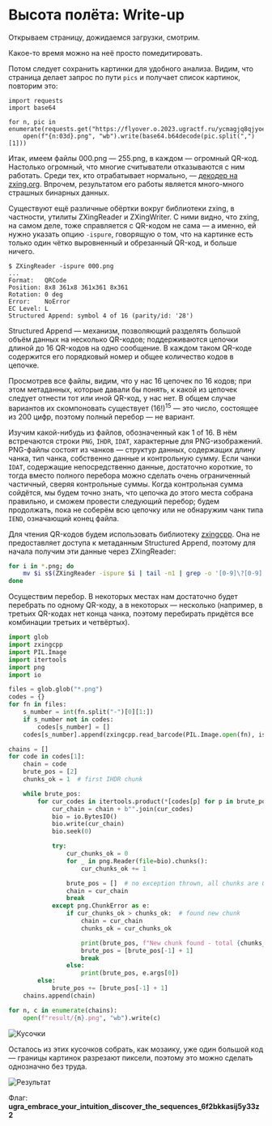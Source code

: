 # Высота полёта: Write-up

Открываем страницу, дожидаемся загрузки, смотрим.

Какое-то время можно на неё просто помедитировать.

Потом следует сохранить картинки для удобного анализа. Видим, что страница делает запрос по пути `pics` и получает список картинок, повторим это:

```python3
import requests
import base64

for n, pic in enumerate(requests.get("https://flyover.o.2023.ugractf.ru/ycmagjq8qjyoex36/pics").json()):
    open(f"{n:03d}.png", "wb").write(base64.b64decode(pic.split(",")[1]))
```

Итак, имеем файлы 000.png — 255.png, в каждом — огромный QR-код. Настолько огромный, что многие считыватели отказываются с ним работать. Среди тех, кто отрабатывает нормально, — [декодер на zxing.org](https://zxing.org/w/decode.jspx). Впрочем, результатом его работы является много-много страшных бинарных данных.

Существуют ещё различные обёртки вокруг библиотеки zxing, в частности, утилиты ZXingReader и ZXingWriter. С ними видно, что zxing, на самом деле, тоже справляется с QR-кодом не сама — а именно, ей нужно указать опцию `-ispure`, говорящую о том, что на картинке есть только один чётко выровненный и обрезанный QR-код, и больше ничего.

```
$ ZXingReader -ispure 000.png
...
Format:   QRCode
Position: 8x8 361x8 361x361 8x361
Rotation: 0 deg
Error:    NoError
EC Level: L
Structured Append: symbol 4 of 16 (parity/id: '28')
```

Structured Append — механизм, позволяющий разделять большой объём данных на несколько QR-кодов; поддерживаются цепочки длиной до 16 QR-кодов на одно сообщение. В каждом таком QR-коде содержится его порядковый номер и общее количество кодов в цепочке.

Просмотрев все файлы, видим, что у нас 16 цепочек по 16 кодов; при этом метаданных, которые давали бы понять, к какой из цепочек следует отнести тот или иной QR-код, у нас нет. В общем случае вариантов их скомпоновать существует $(16!)^{15}$ — это число, состоящее из 200 цифр, поэтому полный перебор — не вариант.

Изучим какой-нибудь из файлов, обозначенный как 1 of 16. В нём встречаются строки `PNG`, `IHDR`, `IDAT`, характерные для PNG-изображений. PNG-файлы состоят из чанков — структур данных, содержащих длину чанка, тип чанка, собственно данные и контрольную сумму. Если чанки `IDAT`, содержащие непосредственно данные, достаточно короткие, то тогда вместо полного перебора можно сделать очень ограниченный частичный, сверяя контрольные суммы. Когда контрольная сумма сойдётся, мы будем точно знать, что цепочка до этого места собрана правильно, и сможем провести следующий перебор; будем продолжать, пока не соберём всю цепочку или не обнаружим чанк типа `IEND`, означающий конец файла.

Для чтения QR-кодов будем использовать библиотеку [zxingcpp](https://pypi.org/project/zxing-cpp/). Она не предоставляет доступа к метаданным Structured Append, поэтому для начала получим эти данные через ZXingReader:

```bash
for i in *.png; do
    mv $i s$(ZXingReader -ispure $i | tail -n1 | grep -o '[0-9]\?[0-9] of' | sed 's/ of//')-$i
done
```

Осуществим перебор. В некоторых местах нам достаточно будет перебрать по одному QR-коду, а в некоторых — несколько (например, в третьих QR-кодах нет конца чанка, поэтому перебирать придётся все комбинации третьих и четвёртых).

```python
import glob
import zxingcpp
import PIL.Image
import itertools
import png
import io

files = glob.glob("*.png")
codes = {}
for fn in files:
    s_number = int(fn.split("-")[0][1:])
    if s_number not in codes:
        codes[s_number] = []
    codes[s_number].append(zxingcpp.read_barcode(PIL.Image.open(fn), is_pure=True).bytes)

chains = []
for code in codes[1]:
    chain = code
    brute_pos = [2]
    chunks_ok = 1  # first IHDR chunk

    while brute_pos:
        for cur_codes in itertools.product(*[codes[p] for p in brute_pos]):
            cur_chain = chain + b"".join(cur_codes)
            bio = io.BytesIO()
            bio.write(cur_chain)
            bio.seek(0)

            try:
                cur_chunks_ok = 0
                for _ in png.Reader(file=bio).chunks():
                    cur_chunks_ok += 1

                brute_pos = []  # no exception thrown, all chunks are OK
                chain = cur_chain
                break
            except png.ChunkError as e:
                if cur_chunks_ok > chunks_ok:  # found new chunk
                    chain = cur_chain
                    chunks_ok = cur_chunks_ok

                    print(brute_pos, f"New chunk found - total {chunks_ok}")
                    brute_pos = [brute_pos[-1] + 1]
                    break
                else:
                    print(brute_pos, e.args[0])
        else:
            brute_pos += [brute_pos[-1] + 1]
    chains.append(chain)

for n, c in enumerate(chains):
    open(f"result/{n}.png", "wb").write(c)
```

![Кусочки](writeup/pieces.png)

Осталось из этих кусочков собрать, как мозаику, уже один большой код — границы картинок разрезают пиксели, поэтому это можно сделать однозначно без труда.

![Результат](writeup/final.png)

Флаг: **ugra_embrace_your_intuition_discover_the_sequences_6f2bkkasij5y33z2**
